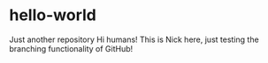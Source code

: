 # hello-world
Just another repository
Hi humans! This is Nick here, just testing the branching functionality of GitHub!
